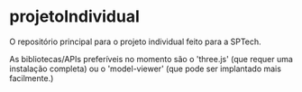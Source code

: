 # projetoIndividual
O repositório principal para o projeto individual feito para a SPTech.

As bibliotecas/APIs preferíveis no momento são o 'three.js' (que requer uma instalação completa) ou o 'model-viewer' (que pode ser implantado mais facilmente.)
